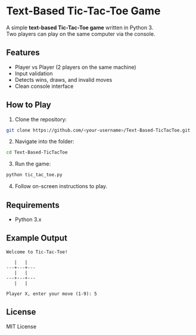 # Text-Based Tic-Tac-Toe Game

A simple **text-based Tic-Tac-Toe game** written in Python 3.  
Two players can play on the same computer via the console.

## Features
- Player vs Player (2 players on the same machine)
- Input validation
- Detects wins, draws, and invalid moves
- Clean console interface

## How to Play
1. Clone the repository:
```bash
git clone https://github.com/<your-username>/Text-Based-TicTacToe.git
````

2. Navigate into the folder:

```bash
cd Text-Based-TicTacToe
```

3. Run the game:

```bash
python tic_tac_toe.py
```

4. Follow on-screen instructions to play.

## Requirements

* Python 3.x

## Example Output

```
Welcome to Tic-Tac-Toe!

   |   |   
---+---+---
   |   |   
---+---+---
   |   |   

Player X, enter your move (1-9): 5
```

## License

MIT License
